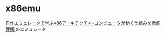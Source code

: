 # x86emu

[自作エミュレータで学ぶx86アーキテクチャ-コンピュータが動く仕組みを徹底理解!](https://www.amazon.co.jp/dp/4839954747)のエミュレータ

